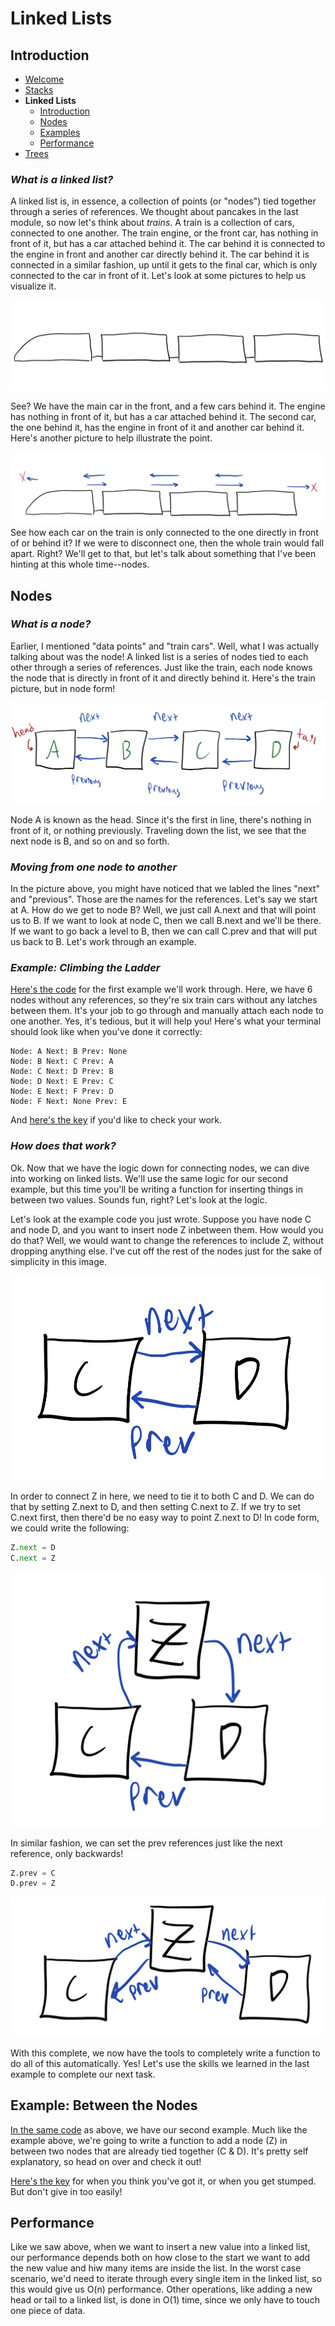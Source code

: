 # **Linked Lists**

## <a name="intro"></a>Introduction
* [Welcome](welcome.md)
* [Stacks](01-stack.md)
* **Linked Lists**
  * [Introduction](#intro)
  * [Nodes](#nodes)
  * [Examples](#examples)
  * [Performance](#performance)
* [Trees](03-tree.md)


### ***What is a linked list?***
A linked list is, in essence, a collection of points (or "nodes") tied together through a series of references. We thought about pancakes in the last module, so now let's think about *trains*. A train is a collection of cars, connected to one another. The train engine, or the front car, has nothing in front of it, but has a car attached behind it. The car behind it is connected to the engine in front and another car directly behind it. The car behind it is connected in a similar fashion, up until it gets to the final car, which is only connected to the car in front of it. Let's look at some pictures to help us visualize it. 

![choo choo](pictures/02-train-01.png)

See? We have the main car in the front, and a few cars behind it. The engine has nothing in front of it, but has a car attached behind it. The second car, the one behind it, has the engine in front of it and another car behind it. Here's another picture to help illustrate the point.

![choo 2 electric boogaloo](pictures/02-train-02.png)
See how each car on the train is only connected to the one directly in front of or behind it? If we were to disconnect one, then the whole train would fall apart. Right? We'll get to that, but let's talk about something that I've been hinting at this whole time--nodes.

## <a name="nodes"></a>Nodes
### ***What is a node?***
Earlier, I mentioned "data points" and "train cars". Well, what I was actually talking about was the node! A linked list is a series of nodes tied to each other through a series of references. Just like the train, each node knows the node that is directly in front of it and directly behind it. Here's the train picture, but in node form!

![oh node](pictures/02-node-01.png)

Node A is known as the head. Since it's the first in line, there's nothing in front of it, or nothing previously. Traveling down the list, we see that the next node is B, and so on and so forth. 

### ***Moving from one node to another***
In the picture above, you might have noticed that we labled the lines "next" and "previous". Those are the names for the references. Let's say we start at A. How do we get to node B? Well, we just call A.next and that will point us to B. If we want to look at node C, then we call B.next and we'll be there. If we want to go back a level to B, then we can call C.prev and that will put us back to B. Let's work through an example. 

### ***Example: Climbing the Ladder***
[Here's the code](02-linkedlist.py) for the first example we'll work through. Here, we have 6 nodes without any references, so they're six train cars without any latches between them. It's your job to go through and manually attach each node to one another. Yes, it's tedious, but it will help you! Here's what your terminal should look like when you've done it correctly:

    Node: A Next: B Prev: None
    Node: B Next: C Prev: A
    Node: C Next: D Prev: B
    Node: D Next: E Prev: C
    Node: E Next: F Prev: D
    Node: F Next: None Prev: E
 And [here's the key](examples/02-example.py) if you'd like to check your work. 


### ***How does that work?***
Ok. Now that we have the logic down for connecting nodes, we can dive into working on linked lists. We'll use the same logic for our second example, but this time you'll be writing a function for inserting things in between two values. Sounds fun, right? Let's look at the logic. 

Let's look at the example code you just wrote. Suppose you have node C and node D, and you want to insert node Z inbetween them. How would you do that? Well, we would want to change the references to include Z, without dropping anything else. I've cut off the rest of the nodes just for the sake of simplicity in this image.

![oh node, there's more?](pictures/02-node-02.png)

In order to connect Z in here, we need to tie it to both C and D. We can do that by setting Z.next to D, and then setting C.next to Z. If we try to set C.next first, then there'd be no easy way to point Z.next to D! In code form, we could write the following:

```python
Z.next = D
C.next = Z
```

![In comes Z](pictures/02-node-03.png)

In similar fashion, we can set the prev references just like the next reference, only backwards!

```python
Z.prev = C
D.prev = Z
```

![assimilation complete](pictures/02-node-04.png)

With this complete, we now have the tools to completely write a function to do all of this automatically. Yes! Let's use the skills we learned in the last example to complete our next task.


## <a name="examples"></a> Example: Between the Nodes

[In the same code](02-linkedlist.py) as above, we have our second example. Much like the example above, we're going to write a function to add a node (Z) in between two nodes that are already tied together (C & D). It's pretty self explanatory, so head on over and check it out!

[Here's the key](examples/02-example.py) for when you think you've got it, or when you get stumped. But don't give in too easily!

## <a name="performance"></a> Performance

Like we saw above, when we want to insert a new value into a linked list, our performance depends both on how close to the start we want to add the new value and hiw many items are inside the list. In the worst case scenario, we'd need to iterate through every single item in the linked list, so this would give us O(n) performance. Other operations, like adding a new head or tail to a linked list, is done in O(1) time, since we only have to touch one piece of data.